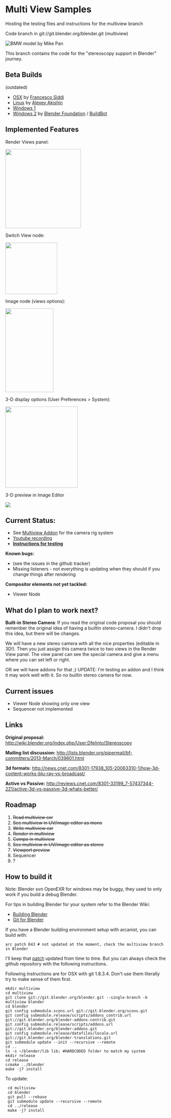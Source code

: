 Multi View Samples
==================
Hosting the testing files and instructions for the multiview branch

Code branch in  git://git.blender.org/blender.git (multiview)

![BMW model by Mike Pan](http://wiki.blender.org/uploads/0/0d/Dev-Stereoscopy-MirroredSample.png "BMW model by Mike Pan")

This branch contains the code for the "stereoscopy support in Blender" journey.

Beta Builds
-----------
(outdated)
* [OSX](http://graphicall.org/1047) by [Francesco Siddi](http://twitter.com/fsiddi)
* [Linux](http://graphicall.org/1048) by [Alexey Akishin](https://github.com/Alexey-Akishin)
* [Windows 1](http://graphicall.org/1045)
* [Windows 2](http://builder.blender.org/download/) by [Blender Foundation](http://www.blender.org) / [BuildBot](http://buildbot.net)

Implemented Features
-----------
Render Views panel:

<img src="http://dalaifelinto.com/ftp/multiview/multiview_panel.jpg" alt="" width="235.5px" height="247.5px"/>

Switch View node:

<img src="http://dalaifelinto.com/ftp/multiview/multiview_switchview.jpg" alt="" width="161.5px" height="161px"/>

Image node (views options):

<img src="http://dalaifelinto.com/ftp/multiview/multiview_imagenode.jpg" alt="" width="150px" height="262px"/>

3-D display options (User Preferences > System):

<img src="http://dalaifelinto.com/ftp/multiview/multiview_stereodisplay.jpg" alt="" width="225.5px" height="253.5px"/>

3-D preview in Image Editor

<img src="http://dalaifelinto.com/ftp/multiview/multiview_stereo_imageeditor.jpg"/>

Current Status:
---------------
* See [Multiview Addon](https://github.com/dfelinto/multiview_addon) for the camera rig system
* [Youtube recording](http://www.youtube.com/watch?v=X7I6G3uRPkw&hd=1)
* **[Instructions for testing](https://github.com/dfelinto/blender/blob/multiview/HowToTestIt.md)**

**Known bugs:**
* (see the issues in the github tracker)
* Missing listeners - not everything is updating when they should if you change things after rendering

**Compositor elements not yet tackled:**
* Viewer Node

What do I plan to work next?
--------------------------------------

**Built-in Stereo Camera**:
If you read the original code proposal you should remember the original idea of having a builtin stereo-camera.
I didn't drop this idea, but there will be changes.

We will have a new stereo camera with all the nice properties (editable in 3D!).
Then you just assign this camera twice to two views in the Render View panel. The view panel can see the special camera and
give a menu where you can set left or right.

OR we will have addons for that ;)
UPDATE: I'm testing an addon and I think it may work well with it. So no builtin stereo camera for now.


Current issues
--------------------------
* Viewer Node showing only one view
* Sequencer not implemented

Links
-----
**Original proposal:** http://wiki.blender.org/index.php/User:Dfelinto/Stereoscopy

**Mailing list discussion:**
http://lists.blender.org/pipermail/bf-committers/2013-March/039601.html

**3d formats:**
http://news.cnet.com/8301-17938_105-20063310-1/how-3d-content-works-blu-ray-vs-broadcast/

**Active vs Passive:**
http://reviews.cnet.com/8301-33199_7-57437344-221/active-3d-vs-passive-3d-whats-better/

Roadmap
-------
 1. ~~Read multiview exr~~
 2. ~~See multiview in UV/image editor as mono~~
 3. ~~Write multiview exr~~
 4. ~~Render in multiview~~
 5. ~~Compo in multiview~~
 6. ~~See multiview in UV/image editor as stereo~~
 7. ~~Viewport preview~~
 8. Sequencer
 9. ?

How to build it
---------------
Note: Blender svn OpenEXR for windows may be buggy, they used to only work if you build a debug Blender.

For tips in building Blender for your system refer to the Blender Wiki:
* [Building Blender](http://wiki.blender.org/index.php/Dev:Doc/Building_Blender)
* [Git for Blender](http://wiki.blender.org/index.php/Dev:Doc/Tools/Git)


If you have a Blender building environment setup with arcanist, you can build with:
```
arc patch D43 # not updated at the moment, check the multiview branch in Blender 
```
I'll keep that [patch](http://developer.blender.org/D43) updated from time to time.
But you can always check the github repository with the following instructions.

Following instructions are for OSX with git 1.8.3.4. Don't use them literally try to make sense of them first.
```
mkdir multiview
cd multiview
git clone git://git.blender.org/blender.git --single-branch -b multiview blender
cd blender
git config submodule.scons.url git://git.blender.org/scons.git
git config submodule.release/scripts/addons_contrib.url git://git.blender.org/blender-addons-contrib.git
git config submodule.release/scripts/addons.url git://git.blender.org/blender-addons.git
git config submodule.release/datafiles/locale.url git://git.blender.org/blender-translations.git
git submodule update --init --recursive --remote
cd ..
ln -s ~/blender/lib lib; #HARDCODED folder to match my system
mkdir release
cd release
ccmake ../blender
make -j7 install
```

To update:
```
 cd multiview
 cd blender
 git pull --rebase
 git submodule update --recursive --remote
 cd ../release
 make -j7 install
 ```
